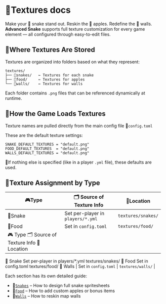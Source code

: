 # 🎨Textures docs
Make your 🐍 snake stand out. Reskin the 🍎 apples. Redefine the 🧱 walls.
__Advanced Snake__ supports full texture customization for every game element — all configured through easy-to-edit files.

## 📁Where Textures Are Stored
Textures are organized into folders based on what they represent:
```
textures/
├── 🐍snakes/   ← Textures for each snake
├── 🍎food/     ← Textures for apples
└── 🧱walls/    ← Textures for walls
```
Each folder contains `.png` files that can be referenced dynamically at runtime.

## 🧠How the Game Loads Textures
Texture names are pulled directly from the main config file 📄`config.toml`

These are the default texture settings:
```
SNAKE_DEFAULT_TEXTURES = "default.png"
FOOD_DEFAULT_TEXTURES  = "default.png"
WALLS_DEFAULT_TEXTURES = "default.png"
```
📝If nothing else is specified (like in a player `.yml` file), these defaults are used.

## 📌Texture Assignment by Type
| 🎮Type | 🗂️ Source of Texture Info | 📁Location |
| ------- | ------- | ------- |
| 🐍Snake | Set per-player in `players/*.yml` | `textures/snakes/` |
| 🍎Food | Set in `config.toml` | `textures/food/` |
| 🎮 Type	🗂️ Source of Texture Info	📁 Location
🐍 Snake	Set per-player in players/*.yml	textures/snakes/
🍎 Food	Set in config.toml	textures/food/
🧱 Walls | Set in `config.toml` | `textures/walls/` |

Each section has its own detailed guide:
- 🐍[`Snakes`](./snakes.md) – How to design full snake spritesheets
- 🍎[`Food`](./food.md) – How to add custom apples or bonus items
- 🧱[`Walls`](./walls.md) – How to reskin map walls